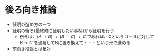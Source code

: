 # 後ろ向き推論

- 証明の進め方の一つ
- 証明の後ろ(最終的に証明したい事柄)から証明を行う
  - 例えば、$(A \to B) \to (B \to C) \to C$ であれば、Cというゴールに対して $B \to C$ を適用してBに置き換えて・・・という形で進める
- 前向き推論とは反対
